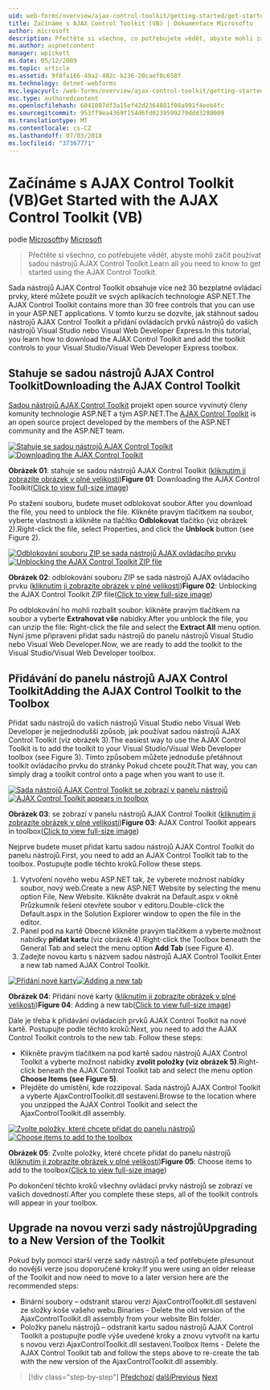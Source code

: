 ```yaml
---
uid: web-forms/overview/ajax-control-toolkit/getting-started/get-started-with-the-ajax-control-toolkit-vb
title: Začínáme s AJAX Control Toolkit (VB) | Dokumentace Microsoftu
author: microsoft
description: Přečtěte si všechno, co potřebujete vědět, abyste mohli začít používat sadou nástrojů AJAX Control Toolkit.
ms.author: aspnetcontent
manager: wpickett
ms.date: 05/12/2009
ms.topic: article
ms.assetid: 9f8fa166-49a2-402c-b236-20caef0c658f
ms.technology: dotnet-webforms
msc.legacyurl: /web-forms/overview/ajax-control-toolkit/getting-started/get-started-with-the-ajax-control-toolkit-vb
msc.type: authoredcontent
ms.openlocfilehash: 6041087df3a15ef42d2364881f08a991f4eeb4fc
ms.sourcegitcommit: 953ff9ea4369f154d6fd0239599279ddd3280009
ms.translationtype: MT
ms.contentlocale: cs-CZ
ms.lasthandoff: 07/03/2018
ms.locfileid: "37367771"
---
```

<a name="get-started-with-the-ajax-control-toolkit-vb"></a><span data-ttu-id="97794-103">Začínáme s AJAX Control Toolkit (VB)</span><span class="sxs-lookup"><span data-stu-id="97794-103">Get Started with the AJAX Control Toolkit (VB)</span></span>
====================
<span data-ttu-id="97794-104">podle [Microsoft](https://github.com/microsoft)</span><span class="sxs-lookup"><span data-stu-id="97794-104">by [Microsoft](https://github.com/microsoft)</span></span>

> <span data-ttu-id="97794-105">Přečtěte si všechno, co potřebujete vědět, abyste mohli začít používat sadou nástrojů AJAX Control Toolkit.</span><span class="sxs-lookup"><span data-stu-id="97794-105">Learn all you need to know to get started using the AJAX Control Toolkit.</span></span>


<span data-ttu-id="97794-106">Sada nástrojů AJAX Control Toolkit obsahuje více než 30 bezplatné ovládací prvky, které můžete použít ve svých aplikacích technologie ASP.NET.</span><span class="sxs-lookup"><span data-stu-id="97794-106">The AJAX Control Toolkit contains more than 30 free controls that you can use in your ASP.NET applications.</span></span> <span data-ttu-id="97794-107">V tomto kurzu se dozvíte, jak stáhnout sadou nástrojů AJAX Control Toolkit a přidání ovládacích prvků nástrojů do vašich nástrojů Visual Studio nebo Visual Web Developer Express.</span><span class="sxs-lookup"><span data-stu-id="97794-107">In this tutorial, you learn how to download the AJAX Control Toolkit and add the toolkit controls to your Visual Studio/Visual Web Developer Express toolbox.</span></span>

## <a name="downloading-the-ajax-control-toolkit"></a><span data-ttu-id="97794-108">Stahuje se sadou nástrojů AJAX Control Toolkit</span><span class="sxs-lookup"><span data-stu-id="97794-108">Downloading the AJAX Control Toolkit</span></span>

<span data-ttu-id="97794-109">[Sadou nástrojů AJAX Control Toolkit](http://devexpress.com/act) projekt open source vyvinutý členy komunity technologie ASP.NET a tým ASP.NET.</span><span class="sxs-lookup"><span data-stu-id="97794-109">The [AJAX Control Toolkit](http://devexpress.com/act) is an open source project developed by the members of the ASP.NET community and the ASP.NET team.</span></span>


<span data-ttu-id="97794-110">[![Stahuje se sadou nástrojů AJAX Control Toolkit](get-started-with-the-ajax-control-toolkit-vb/_static/image1.jpg)](get-started-with-the-ajax-control-toolkit-vb/_static/image1.png)</span><span class="sxs-lookup"><span data-stu-id="97794-110">[![Downloading the AJAX Control Toolkit](get-started-with-the-ajax-control-toolkit-vb/_static/image1.jpg)](get-started-with-the-ajax-control-toolkit-vb/_static/image1.png)</span></span>

<span data-ttu-id="97794-111">**Obrázek 01**: stahuje se sadou nástrojů AJAX Control Toolkit ([kliknutím ji zobrazíte obrázek v plné velikosti](get-started-with-the-ajax-control-toolkit-vb/_static/image2.png))</span><span class="sxs-lookup"><span data-stu-id="97794-111">**Figure 01**: Downloading the AJAX Control Toolkit([Click to view full-size image](get-started-with-the-ajax-control-toolkit-vb/_static/image2.png))</span></span>


<span data-ttu-id="97794-112">Po stažení souboru, budete muset odblokovat soubor.</span><span class="sxs-lookup"><span data-stu-id="97794-112">After you download the file, you need to unblock the file.</span></span> <span data-ttu-id="97794-113">Klikněte pravým tlačítkem na soubor, vyberte vlastnosti a klikněte na tlačítko **Odblokovat** tlačítko (viz obrázek 2).</span><span class="sxs-lookup"><span data-stu-id="97794-113">Right-click the file, select Properties, and click the **Unblock** button (see Figure 2).</span></span>


<span data-ttu-id="97794-114">[![Odblokování souboru ZIP se sada nástrojů AJAX ovládacího prvku](get-started-with-the-ajax-control-toolkit-vb/_static/image2.jpg)](get-started-with-the-ajax-control-toolkit-vb/_static/image3.png)</span><span class="sxs-lookup"><span data-stu-id="97794-114">[![Unblocking the AJAX Control Toolkit ZIP file](get-started-with-the-ajax-control-toolkit-vb/_static/image2.jpg)](get-started-with-the-ajax-control-toolkit-vb/_static/image3.png)</span></span>

<span data-ttu-id="97794-115">**Obrázek 02**: odblokování souboru ZIP se sada nástrojů AJAX ovládacího prvku ([kliknutím ji zobrazíte obrázek v plné velikosti](get-started-with-the-ajax-control-toolkit-vb/_static/image4.png))</span><span class="sxs-lookup"><span data-stu-id="97794-115">**Figure 02**: Unblocking the AJAX Control Toolkit ZIP file([Click to view full-size image](get-started-with-the-ajax-control-toolkit-vb/_static/image4.png))</span></span>


<span data-ttu-id="97794-116">Po odblokování ho mohli rozbalit soubor: klikněte pravým tlačítkem na soubor a vyberte **Extrahovat vše** nabídky.</span><span class="sxs-lookup"><span data-stu-id="97794-116">After you unblock the file, you can unzip the file: Right-click the file and select the **Extract All** menu option.</span></span> <span data-ttu-id="97794-117">Nyní jsme připraveni přidat sadu nástrojů do panelu nástrojů Visual Studio nebo Visual Web Developer.</span><span class="sxs-lookup"><span data-stu-id="97794-117">Now, we are ready to add the toolkit to the Visual Studio/Visual Web Developer toolbox.</span></span>

## <a name="adding-the-ajax-control-toolkit-to-the-toolbox"></a><span data-ttu-id="97794-118">Přidávání do panelu nástrojů AJAX Control Toolkit</span><span class="sxs-lookup"><span data-stu-id="97794-118">Adding the AJAX Control Toolkit to the Toolbox</span></span>

<span data-ttu-id="97794-119">Přidat sadu nástrojů do vašich nástrojů Visual Studio nebo Visual Web Developer je nejjednodušší způsob, jak používat sadou nástrojů AJAX Control Toolkit (viz obrázek 3).</span><span class="sxs-lookup"><span data-stu-id="97794-119">The easiest way to use the AJAX Control Toolkit is to add the toolkit to your Visual Studio/Visual Web Developer toolbox (see Figure 3).</span></span> <span data-ttu-id="97794-120">Tímto způsobem můžete jednoduše přetáhnout toolkit ovládacího prvku do stránky Pokud chcete použít.</span><span class="sxs-lookup"><span data-stu-id="97794-120">That way, you can simply drag a toolkit control onto a page when you want to use it.</span></span>


<span data-ttu-id="97794-121">[![Sada nástrojů AJAX Control Toolkit se zobrazí v panelu nástrojů](get-started-with-the-ajax-control-toolkit-vb/_static/image3.jpg)](get-started-with-the-ajax-control-toolkit-vb/_static/image5.png)</span><span class="sxs-lookup"><span data-stu-id="97794-121">[![AJAX Control Toolkit appears in toolbox](get-started-with-the-ajax-control-toolkit-vb/_static/image3.jpg)](get-started-with-the-ajax-control-toolkit-vb/_static/image5.png)</span></span>

<span data-ttu-id="97794-122">**Obrázek 03**: se zobrazí v panelu nástrojů AJAX Control Toolkit ([kliknutím ji zobrazíte obrázek v plné velikosti](get-started-with-the-ajax-control-toolkit-vb/_static/image6.png))</span><span class="sxs-lookup"><span data-stu-id="97794-122">**Figure 03**: AJAX Control Toolkit appears in toolbox([Click to view full-size image](get-started-with-the-ajax-control-toolkit-vb/_static/image6.png))</span></span>


<span data-ttu-id="97794-123">Nejprve budete muset přidat kartu sadou nástrojů AJAX Control Toolkit do panelu nástrojů.</span><span class="sxs-lookup"><span data-stu-id="97794-123">First, you need to add an AJAX Control Toolkit tab to the toolbox.</span></span> <span data-ttu-id="97794-124">Postupujte podle těchto kroků.</span><span class="sxs-lookup"><span data-stu-id="97794-124">Follow these steps.</span></span>

1. <span data-ttu-id="97794-125">Vytvoření nového webu ASP.NET tak, že vyberete možnost nabídky soubor, nový web.</span><span class="sxs-lookup"><span data-stu-id="97794-125">Create a new ASP.NET Website by selecting the menu option File, New Website.</span></span> <span data-ttu-id="97794-126">Klikněte dvakrát na Default.aspx v okně Průzkumník řešení otevřete soubor v editoru.</span><span class="sxs-lookup"><span data-stu-id="97794-126">Double-click the Default.aspx in the Solution Explorer window to open the file in the editor.</span></span>
2. <span data-ttu-id="97794-127">Panel pod na kartě Obecné klikněte pravým tlačítkem a vyberte možnost nabídky **přidat kartu** (viz obrázek 4).</span><span class="sxs-lookup"><span data-stu-id="97794-127">Right-click the Toolbox beneath the General Tab and select the menu option **Add Tab** (see Figure 4).</span></span>
3. <span data-ttu-id="97794-128">Zadejte novou kartu s názvem sadou nástrojů AJAX Control Toolkit.</span><span class="sxs-lookup"><span data-stu-id="97794-128">Enter a new tab named AJAX Control Toolkit.</span></span>


<span data-ttu-id="97794-129">[![Přidání nové karty](get-started-with-the-ajax-control-toolkit-vb/_static/image4.jpg)](get-started-with-the-ajax-control-toolkit-vb/_static/image7.png)</span><span class="sxs-lookup"><span data-stu-id="97794-129">[![Adding a new tab](get-started-with-the-ajax-control-toolkit-vb/_static/image4.jpg)](get-started-with-the-ajax-control-toolkit-vb/_static/image7.png)</span></span>

<span data-ttu-id="97794-130">**Obrázek 04**: Přidání nové karty ([kliknutím ji zobrazíte obrázek v plné velikosti](get-started-with-the-ajax-control-toolkit-vb/_static/image8.png))</span><span class="sxs-lookup"><span data-stu-id="97794-130">**Figure 04**: Adding a new tab([Click to view full-size image](get-started-with-the-ajax-control-toolkit-vb/_static/image8.png))</span></span>


<span data-ttu-id="97794-131">Dále je třeba k přidávání ovládacích prvků AJAX Control Toolkit na nové kartě. Postupujte podle těchto kroků:</span><span class="sxs-lookup"><span data-stu-id="97794-131">Next, you need to add the AJAX Control Toolkit controls to the new tab. Follow these steps:</span></span>

- <span data-ttu-id="97794-132">Klikněte pravým tlačítkem na pod kartě sadou nástrojů AJAX Control Toolkit a vyberte možnost nabídky **zvolit položky (viz obrázek 5)**.</span><span class="sxs-lookup"><span data-stu-id="97794-132">Right-click beneath the AJAX Control Toolkit tab and select the menu option **Choose Items (see Figure 5)**.</span></span>
- <span data-ttu-id="97794-133">Přejděte do umístění, kde rozzipoval. Sada nástrojů AJAX Control Toolkit a vyberte AjaxControlToolkit.dll sestavení.</span><span class="sxs-lookup"><span data-stu-id="97794-133">Browse to the location where you unzipped the AJAX Control Toolkit and select the AjaxControlToolkit.dll assembly.</span></span>


<span data-ttu-id="97794-134">[![Zvolte položky, které chcete přidat do panelu nástrojů](get-started-with-the-ajax-control-toolkit-vb/_static/image5.jpg)](get-started-with-the-ajax-control-toolkit-vb/_static/image9.png)</span><span class="sxs-lookup"><span data-stu-id="97794-134">[![Choose items to add to the toolbox](get-started-with-the-ajax-control-toolkit-vb/_static/image5.jpg)](get-started-with-the-ajax-control-toolkit-vb/_static/image9.png)</span></span>

<span data-ttu-id="97794-135">**Obrázek 05**: Zvolte položky, které chcete přidat do panelu nástrojů ([kliknutím ji zobrazíte obrázek v plné velikosti](get-started-with-the-ajax-control-toolkit-vb/_static/image10.png))</span><span class="sxs-lookup"><span data-stu-id="97794-135">**Figure 05**: Choose items to add to the toolbox([Click to view full-size image](get-started-with-the-ajax-control-toolkit-vb/_static/image10.png))</span></span>


<span data-ttu-id="97794-136">Po dokončení těchto kroků všechny ovládací prvky nástrojů se zobrazí ve vašich dovedností.</span><span class="sxs-lookup"><span data-stu-id="97794-136">After you complete these steps, all of the toolkit controls will appear in your toolbox.</span></span>

## <a name="upgrading-to-a-new-version-of-the-toolkit"></a><span data-ttu-id="97794-137">Upgrade na novou verzi sady nástrojů</span><span class="sxs-lookup"><span data-stu-id="97794-137">Upgrading to a New Version of the Toolkit</span></span>

<span data-ttu-id="97794-138">Pokud byly pomocí starší verze sady nástrojů a teď potřebujete přesunout do novější verze jsou doporučené kroky:</span><span class="sxs-lookup"><span data-stu-id="97794-138">If you were using an older release of the Toolkit and now need to move to a later version here are the recommended steps:</span></span>

- <span data-ttu-id="97794-139">Binární soubory – odstranit starou verzi AjaxControlToolkit.dll sestavení ze složky koše vašeho webu.</span><span class="sxs-lookup"><span data-stu-id="97794-139">Binaries - Delete the old version of the AjaxControlToolkit.dll assembly from your website Bin folder.</span></span>
- <span data-ttu-id="97794-140">Položky panelu nástrojů – odstranit kartu sadou nástrojů AJAX Control Toolkit a postupujte podle výše uvedené kroky a znovu vytvořit na kartu s novou verzi AjaxControlToolkit.dll sestavení.</span><span class="sxs-lookup"><span data-stu-id="97794-140">Toolbox Items - Delete the AJAX Control Toolkit tab and follow the steps above to re-create the tab with the new version of the AjaxControlToolkit.dll assembly.</span></span>

> [!div class="step-by-step"]
> <span data-ttu-id="97794-141">[Předchozí](creating-a-custom-ajax-control-toolkit-control-extender-cs.md)
> [další](using-ajax-control-toolkit-controls-and-control-extenders-vb.md)</span><span class="sxs-lookup"><span data-stu-id="97794-141">[Previous](creating-a-custom-ajax-control-toolkit-control-extender-cs.md)
[Next](using-ajax-control-toolkit-controls-and-control-extenders-vb.md)</span></span>
